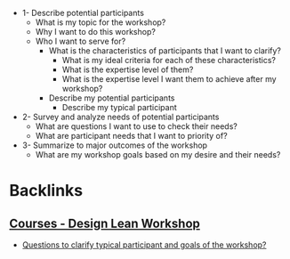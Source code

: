 - 1- Describe potential participants
    - What is my topic for the workshop?
    - Why I want to do this workshop?
    - Who I want to serve for?
        - What is the characteristics of participants that I want to clarify?
            - What is my ideal criteria for each of these characteristics?
            - What is the expertise level of them?
            - What is the expertise level I want them to achieve after my workshop?
        - Describe my potential participants
            - Describe my typical participant
- 2- Survey and analyze needs of potential participants
    - What are questions I want to use to check their needs?
    - What are participant needs that I want to priority of?
- 3- Summarize to major outcomes of the workshop
    - What are my workshop goals based on my desire and their needs?

# Backlinks
## [Courses - Design Lean Workshop](<Courses - Design Lean Workshop.md>)
- [Questions to clarify typical participant and goals of the workshop?](<Questions to clarify typical participant and goals of the workshop?.md>)

